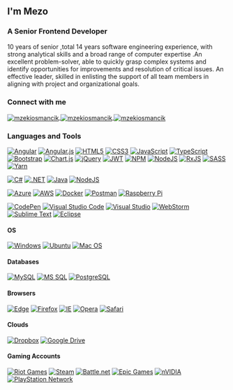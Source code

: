 ## I'm Mezo

### A Senior Frontend Developer

10 years of senior ,total 14 years software engineering experience, with strong analytical skills and a broad range of computer expertise .An excellent problem-solver, 
able to quickly grasp complex systems and identify opportunities for improvements and resolution of critical issues. An effective leader, 
skilled in enlisting the support of all team members in aligning with project and organizational goals.


### Connect with me

<p align="left">
    <a href="https://twitter.com/mzekiosmancik" target="blank">
        <img align="center"
            src="https://img.shields.io/badge/-1DA1F2.svg?logoColor=white&style=for-the-badge&logo=twitter"
            alt="mzekiosmancik" />
    </a>
    <a href="https://linkedin.com/in/mzekiosmancik" target="blank">
        <img align="center"
            src="https://img.shields.io/badge/-0077B5.svg?logoColor=white&style=for-the-badge&logo=linkedin"
            alt="mzekiosmancik" />
    </a>
    <a href="http://mzekiosmancik.com" target="blank">
        <img align="center"
            src="https://img.shields.io/badge/-2962FF.svg?logoColor=white&style=for-the-badge&logo=wordpress"
            alt="mzekiosmancik" />
    </a>
</p>

### Languages and Tools

[![Angular](https://img.shields.io/badge/angular-%23DD0031.svg?style=for-the-badge&logo=angular&logoColor=white)]()
[![Angular.js](https://img.shields.io/badge/angular.js-%23E23237.svg?style=for-the-badge&logo=angularjs&logoColor=white)]()
[![HTML5](https://img.shields.io/badge/html5-%23E34F26.svg?style=for-the-badge&logo=html5&logoColor=white)]()
[![CSS3](https://img.shields.io/badge/css3-%231572B6.svg?style=for-the-badge&logo=css3&logoColor=white)]()
[![JavaScript](https://img.shields.io/badge/javascript-%23323330.svg?style=for-the-badge&logo=javascript&logoColor=%23F7DF1E)]()
[![TypeScript](https://img.shields.io/badge/typescript-%23007ACC.svg?style=for-the-badge&logo=typescript&logoColor=white)]()
[![Bootstrap](https://img.shields.io/badge/bootstrap-%23563D7C.svg?style=for-the-badge&logo=bootstrap&logoColor=white)]()
[![Chart.js](https://img.shields.io/badge/chart.js-F5788D.svg?style=for-the-badge&logo=chart.js&logoColor=white)]()
[![jQuery](https://img.shields.io/badge/jquery-%230769AD.svg?style=for-the-badge&logo=jquery&logoColor=white)]()
[![JWT](https://img.shields.io/badge/JWT-black?style=for-the-badge&logo=JSON%20web%20tokens)]()
[![NPM](https://img.shields.io/badge/NPM-%23000000.svg?style=for-the-badge&logo=npm&logoColor=white)]()
[![NodeJS](https://img.shields.io/badge/node.js-6DA55F?style=for-the-badge&logo=node.js&logoColor=white)]()
[![RxJS](https://img.shields.io/badge/rxjs-%23B7178C.svg?style=for-the-badge&logo=reactivex&logoColor=white)]()
[![SASS](https://img.shields.io/badge/SASS-hotpink.svg?style=for-the-badge&logo=SASS&logoColor=white)]()
[![Yarn](https://img.shields.io/badge/yarn-%232C8EBB.svg?style=for-the-badge&logo=yarn&logoColor=white)]()

[![C#](https://img.shields.io/badge/C%23-239120.svg?logoColor=white&style=for-the-badge&logo=c-sharp)](https://docs.microsoft.com/en-us/dotnet/csharp/)
[![.NET](https://img.shields.io/badge/.NET-5C2D91.svg?logoColor=white&style=for-the-badge&logo=.net)](https://dotnet.microsoft.com/)
[![Java](https://img.shields.io/badge/Java-007396.svg?logoColor=white&style=for-the-badge&logo=java)](https://www.java.com/)
[![NodeJS](https://img.shields.io/badge/node.js-6DA55F?style=for-the-badge&logo=node.js&logoColor=white)]()

[![Azure](https://img.shields.io/badge/Azure-0089D6.svg?logoColor=white&style=for-the-badge&logo=microsoft-azure)](https://azure.microsoft.com/)
[![AWS](https://img.shields.io/badge/AWS-232F3E.svg?logoColor=white&style=for-the-badge&logo=amazon-aws)](https://aws.amazon.com/)
[![Docker](https://img.shields.io/badge/Docker-2496ED.svg?logoColor=white&style=for-the-badge&logo=docker)](https://www.docker.com/)
[![Postman](https://img.shields.io/badge/Postman-FF6C37?style=for-the-badge&logo=postman&logoColor=white)]()
[![Raspberry Pi](https://img.shields.io/badge/-RaspberryPi-C51A4A?style=for-the-badge&logo=Raspberry-Pi)]()

[![CodePen](https://img.shields.io/badge/CodePen-white?style=for-the-badge&logo=codepen&logoColor=black)]()
[![Visual Studio Code](https://img.shields.io/badge/Visual%20Studio%20Code-0078d7.svg?style=for-the-badge&logo=visual-studio-code&logoColor=white)]()
[![Visual Studio](https://img.shields.io/badge/Visual%20Studio-5C2D91.svg?style=for-the-badge&logo=visual-studio&logoColor=white)]()
[![WebStorm](https://img.shields.io/badge/webstorm-143?style=for-the-badge&logo=webstorm&logoColor=white&color=black)]()
[![Sublime Text](https://img.shields.io/badge/sublime_text-%23575757.svg?style=for-the-badge&logo=sublime-text&logoColor=important)]()
[![Eclipse](https://img.shields.io/badge/Eclipse-FE7A16.svg?style=for-the-badge&logo=Eclipse&logoColor=white)]()


#### OS
[![Windows](https://img.shields.io/badge/Windows-1793D1.svg?logoColor=white&style=for-the-badge&logo=windows)](https://windows.com/)
[	![Ubuntu](https://img.shields.io/badge/Ubuntu-E95420?style=for-the-badge&logo=ubuntu&logoColor=white)]()
[![Mac OS](https://img.shields.io/badge/mac%20os-000000?style=for-the-badge&logo=macos&logoColor=F0F0F0)]()

#### Databases
[![MySQL](https://img.shields.io/badge/MySQL-4479A1.svg?logoColor=white&style=for-the-badge&logo=mysql)](https://www.mysql.com/)
[![MS SQL](https://img.shields.io/badge/MS%20SQL-CC2927.svg?logoColor=white&style=for-the-badge&logo=Microsoft-SQL-Server)](https://www.microsoft.com/sql-server/)
[![PostgreSQL](https://img.shields.io/badge/PostgreSQL-336791.svg?logoColor=white&style=for-the-badge&logo=postgresql)](https://www.postgresql.org/)

#### Browsers
[![Edge](https://img.shields.io/badge/Edge-0078D7?style=for-the-badge&logo=Microsoft-edge&logoColor=white)]()
[![Firefox](https://img.shields.io/badge/Firefox-FF7139?style=for-the-badge&logo=Firefox-Browser&logoColor=white)]()
[![IE](https://img.shields.io/badge/Internet%20Explorer-0076D6?style=for-the-badge&logo=Internet%20Explorer&logoColor=white)]()
[![Opera](https://img.shields.io/badge/Opera-FF1B2D?style=for-the-badge&logo=Opera&logoColor=white)]()
[![Safari](https://img.shields.io/badge/Safari-000000?style=for-the-badge&logo=Safari&logoColor=white)]()

#### Clouds
[![Dropbox](https://img.shields.io/badge/Dropbox-%233B4D98.svg?style=for-the-badge&logo=Dropbox&logoColor=white)]()
[![Google Drive](https://img.shields.io/badge/Google%20Drive-4285F4?style=for-the-badge&logo=googledrive&logoColor=white)]()

#### Gaming Accounts
[![Riot Games](https://img.shields.io/badge/riotgames-D32936.svg?style=for-the-badge&logo=riotgames&logoColor=white)]()
[![Steam](https://img.shields.io/badge/steam-%23000000.svg?style=for-the-badge&logo=steam&logoColor=white)]()
[![Battle.net](https://img.shields.io/badge/battle.net-%2300AEFF.svg?style=for-the-badge&logo=battle.net&logoColor=white)]()
[![Epic Games](https://img.shields.io/badge/epicgames-%23313131.svg?style=for-the-badge&logo=epicgames&logoColor=white)]()
[![nVIDIA](https://img.shields.io/badge/nVIDIA-%2376B900.svg?style=for-the-badge&logo=nVIDIA&logoColor=white)]()
[![PlayStation Network](https://img.shields.io/badge/PSN-%230070D1.svg?style=for-the-badge&logo=Playstation&logoColor=white)]()

